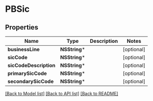 # PBSic

## Properties
Name | Type | Description | Notes
------------ | ------------- | ------------- | -------------
**businessLine** | **NSString*** |  | [optional] 
**sicCode** | **NSString*** |  | [optional] 
**sicCodeDescription** | **NSString*** |  | [optional] 
**primarySicCode** | **NSString*** |  | [optional] 
**secondarySicCode** | **NSString*** |  | [optional] 

[[Back to Model list]](../README.md#documentation-for-models) [[Back to API list]](../README.md#documentation-for-api-endpoints) [[Back to README]](../README.md)


